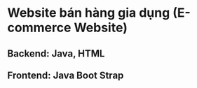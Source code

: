 <h1> Website bán hàng gia dụng (E-commerce Website) </h1>

<h2> Backend: Java, HTML <br />
<br />
Frontend: Java Boot Strap </h2>

